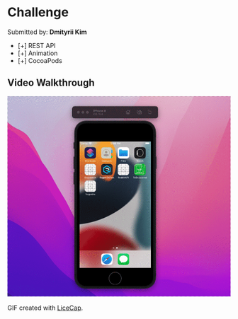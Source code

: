 # Challenge

Submitted by: **Dmityrii Kim**

* [+] REST API
* [+] Animation
* [+] CocoaPods

## Video Walkthrough

<img src='https://github.com/MityaKimchanskii/ChallengeTest/blob/main/CodinTask.gif' title='Video Walkthrough' width='' alt='Video Walkthrough' />

GIF created with [LiceCap](http://www.cockos.com/licecap/).

